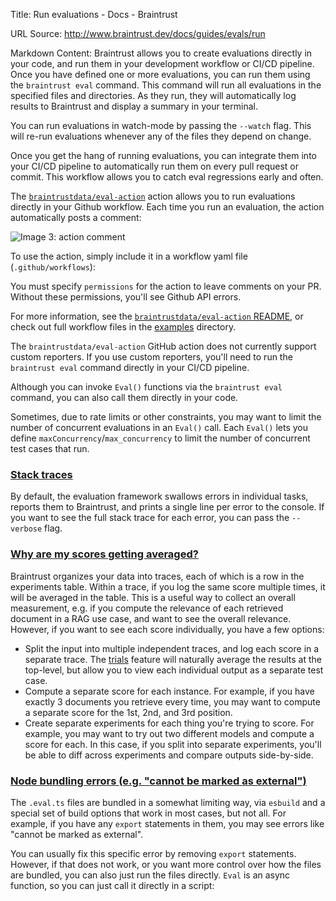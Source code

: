 Title: Run evaluations - Docs - Braintrust

URL Source: http://www.braintrust.dev/docs/guides/evals/run

Markdown Content:
Braintrust allows you to create evaluations directly in your code, and run them in your development workflow or CI/CD pipeline. Once you have defined one or more evaluations, you can run them using the `braintrust eval` command. This command will run all evaluations in the specified files and directories. As they run, they will automatically log results to Braintrust and display a summary in your terminal.

You can run evaluations in watch-mode by passing the `--watch` flag. This will re-run evaluations whenever any of the files they depend on change.

Once you get the hang of running evaluations, you can integrate them into your CI/CD pipeline to automatically run them on every pull request or commit. This workflow allows you to catch eval regressions early and often.

The [`braintrustdata/eval-action`](https://github.com/braintrustdata/eval-action) action allows you to run evaluations directly in your Github workflow. Each time you run an evaluation, the action automatically posts a comment:

![Image 3: action comment](https://www.braintrust.dev/_next/image?url=%2F_next%2Fstatic%2Fmedia%2Fgithub-actions-comment.f49b3e26.png&w=3840&q=75)

To use the action, simply include it in a workflow yaml file (`.github/workflows`):

You must specify `permissions` for the action to leave comments on your PR. Without these permissions, you'll see Github API errors.

For more information, see the [`braintrustdata/eval-action` README](https://github.com/braintrustdata/eval-action), or check out full workflow files in the [examples](https://github.com/braintrustdata/eval-action/tree/main/examples) directory.

The `braintrustdata/eval-action` GitHub action does not currently support custom reporters. If you use custom reporters, you'll need to run the `braintrust eval` command directly in your CI/CD pipeline.

Although you can invoke `Eval()` functions via the `braintrust eval` command, you can also call them directly in your code.

Sometimes, due to rate limits or other constraints, you may want to limit the number of concurrent evaluations in an `Eval()` call. Each `Eval()` lets you define `maxConcurrency`/`max_concurrency` to limit the number of concurrent test cases that run.

### [Stack traces](http://www.braintrust.dev/docs/guides/evals/run#stack-traces)

By default, the evaluation framework swallows errors in individual tasks, reports them to Braintrust, and prints a single line per error to the console. If you want to see the full stack trace for each error, you can pass the `--verbose` flag.

### [Why are my scores getting averaged?](http://www.braintrust.dev/docs/guides/evals/run#why-are-my-scores-getting-averaged)

Braintrust organizes your data into traces, each of which is a row in the experiments table. Within a trace, if you log the same score multiple times, it will be averaged in the table. This is a useful way to collect an overall measurement, e.g. if you compute the relevance of each retrieved document in a RAG use case, and want to see the overall relevance. However, if you want to see each score individually, you have a few options:

*   Split the input into multiple independent traces, and log each score in a separate trace. The [trials](http://www.braintrust.dev/docs/guides/evals/run#trials) feature will naturally average the results at the top-level, but allow you to view each individual output as a separate test case.
*   Compute a separate score for each instance. For example, if you have exactly 3 documents you retrieve every time, you may want to compute a separate score for the 1st, 2nd, and 3rd position.
*   Create separate experiments for each thing you're trying to score. For example, you may want to try out two different models and compute a score for each. In this case, if you split into separate experiments, you'll be able to diff across experiments and compare outputs side-by-side.

### [Node bundling errors (e.g. "cannot be marked as external")](http://www.braintrust.dev/docs/guides/evals/run#node-bundling-errors-eg-cannot-be-marked-as-external)

The `.eval.ts` files are bundled in a somewhat limiting way, via `esbuild` and a special set of build options that work in most cases, but not all. For example, if you have any `export` statements in them, you may see errors like "cannot be marked as external".

You can usually fix this specific error by removing `export` statements. However, if that does not work, or you want more control over how the files are bundled, you can also just run the files directly. `Eval` is an async function, so you can just call it directly in a script: